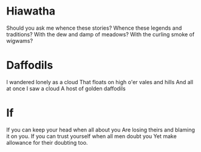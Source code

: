 Hiawatha
========

Should you ask me whence these stories?
Whence these legends and traditions?
With the dew and damp of meadows?
With the curling smoke of wigwams?

Daffodils
=========

I wandered lonely as a cloud
That floats on high o'er vales and hills
And all at once I saw a cloud 
A host of golden daffodils

If
==

If you can keep your head when all about you
Are losing theirs and blaming it on you.
If you can trust yourself when all men doubt you
Yet make allowance for their doubting too.